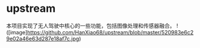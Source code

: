 # upstream
本项目实现了无人驾驶中核心的一些功能，包括图像处理和传感器融合。
!([image]https://github.com/HanXiao68/upstream/blob/master/520983e6c29e02a46e63d287e18af7c.jpg)

